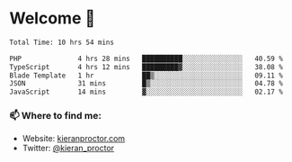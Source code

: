 # Welcome 🦘

<!--START_SECTION:waka-->

```txt
Total Time: 10 hrs 54 mins

PHP              4 hrs 28 mins   ██████████░░░░░░░░░░░░░░░   40.59 %
TypeScript       4 hrs 12 mins   █████████▓░░░░░░░░░░░░░░░   38.08 %
Blade Template   1 hr            ██▒░░░░░░░░░░░░░░░░░░░░░░   09.11 %
JSON             31 mins         █▒░░░░░░░░░░░░░░░░░░░░░░░   04.78 %
JavaScript       14 mins         ▓░░░░░░░░░░░░░░░░░░░░░░░░   02.17 %
```

<!--END_SECTION:waka-->

### 📫 Where to find me:

-   Website: [kieranproctor.com](https://kieranproctor.com/)
-   Twitter: [@kieran_proctor](https://twitter.com/kieran_proctor)
